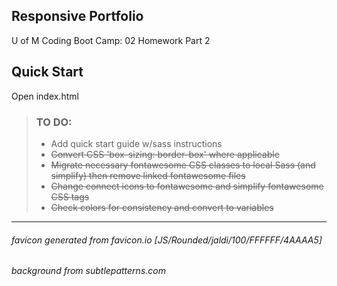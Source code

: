 ## Responsive Portfolio
U of M Coding Boot Camp: 02 Homework Part 2

## Quick Start
Open index.html


> ### TO DO:
> - Add quick start guide w/sass instructions
> - ~~Convert CSS 'box-sizing: border-box' where applicable~~
> - ~~Migrate necessary fontawesome CSS classes to local Sass (and simplify) then remove linked fontawesome files~~
> - ~~Change connect icons to fontawesome and simplify fontawesome CSS tags~~
> - ~~Check colors for consistency and convert to variables~~

------

###### favicon generated from favicon.io [JS/Rounded/jaldi/100/FFFFFF/4AAAA5]
###### background from subtlepatterns.com
